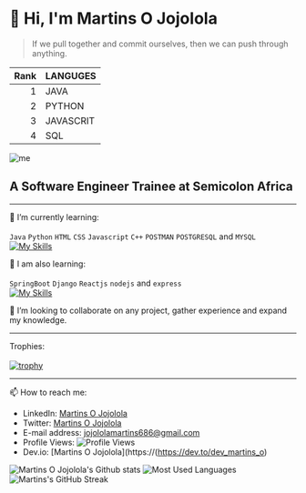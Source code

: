 # 👋 Hi, I'm Martins O Jojolola

> If we pull together and commit ourselves, then we can push through anything.

| Rank |   LANGUGES    |
|-----:|---------------|
|     1|          JAVA |
|     2|         PYTHON|
|     3|      JAVASCRIT|
|     4|            SQL|

![me](https://camo.githubusercontent.com/190338430fb2eca4d172a1987205c5e073b2de72db46cb4ed12cf1c2fa32041a/68747470733a2f2f6d656469612e67697068792e636f6d2f6d656469612f645765734263544c61766b5a754733354d492f67697068792e676966)
## A Software Engineer Trainee at Semicolon Africa
____________________________________________________

🌱 I’m currently learning:\
\
`Java` `Python` `HTML` `CSS` `Javascript` `C++`  `POSTMAN` `POSTGRESQL` and `MYSQL`
\
[![My Skills](https://skillicons.dev/icons?i=java,python,html,css,js,cpp,postman,postgres,mysql)](https://skillicons.dev)


🌱 I am also learning:\
\
`SpringBoot` `Django` `Reactjs` `nodejs` and `express`
\
[![My Skills](https://skillicons.dev/icons?i=spring,django,react,nodejs,express)](https://skillicons.dev)

 
 💞️ I’m looking to collaborate on any project, gather experience and expand my knowledge.
 
 ----------------------------------------------------------------------------------------------------------------------------------------------------------
 Trophies:\
 \
 [![trophy](https://github-profile-trophy.vercel.app/?username=Martins-O&theme=nord)](https://github.com/Martins-O/github-profile-trophy)
 ____________________________________________________
 📫 How to reach me:
 - LinkedIn: [Martins O Jojolola](https://www.linkedin.com/in/martins-oluwaseun-jojolola/)
 - Twitter: [Martins O Jojolola](https://twitter.com/DevMartinsO)
 - E-mail address: [jojololamartins686@gmail.com](jojololamartins686@gmail.com)
 - Profile Views: ![Profile Views](https://komarev.com/ghpvc/?username=Martins-O&color=green&style=flat-square)
 - Dev.io: [Martins O Jojolola](https://(https://dev.to/dev_martins_o)

 ![Martins O Jojolola's Github stats](https://github-readme-stats.vercel.app/api?username=Martins-O&theme=highcontrast&show_icons=true&count_private=true)
 ![Most Used Languages](https://github-readme-stats.vercel.app/api/top-langs/?username=Martins-O&layout=compact)
 ![Martins's GitHub Streak](https://github-readme-streak-stats.herokuapp.com?user=Martins-O&theme=cobalt&date_format=j%20M%5B%20Y%5D&background=000000&border=7536B2&stroke=9243DD&ring=89502D&fire=FF9554&currStreakNum=D280FF&sideNums=BC52FF&currStreakLabel=64EAE2&sideLabels=48A8A2&dates=A42EE5)
 
<!---
Martins-O/Martins-O is a ✨ special ✨ repository because its `README.md` (this file) appears on your GitHub profile.
You can click the Preview link to take a look at your changes.
--->
